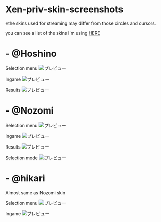 # Xen-priv-skin-screenshots
※the skins used for streaming may differ from those circles and cursors.

you can see a list of the skins I'm using [HERE](https://docs.google.com/spreadsheets/d/1do4dKHUhIYtkLsIbkCH1D_hJHeT22L4cfNMe2_ImRy8/edit?gid=0#gid=0)

# -   @Hoshino

Selection menu
![プレビュー](https://i.gyazo.com/2755ca6dcf90e6316b89fc7341a38f30.png "選曲画面")

Ingame
![プレビュー](https://i.gyazo.com/4f8d7fb5f7d6fefdb0f7ccb92ee2886e.png "プレイ画面")

Results
![プレビュー](https://i.gyazo.com/84e93c9c32f710bf48af958c702d9ae8.png "リザルト")

# -   @Nozomi

Selection menu
![プレビュー](https://i.gyazo.com/0a687b01161036f1030def38fe4681a9.png "選曲画面")

Ingame
![プレビュー](https://i.gyazo.com/d22d3d5f13d24ef840f1b66a703f5797.png "プレイ画面")

Results
![プレビュー](https://i.gyazo.com/0d8c53d8e3eb18ceeb713850e0735904.png "リザルト")

Selection mode
![プレビュー](https://i.gyazo.com/fb0d2e9a4c9baa8c387cbf2adfb9cf53.png "モード選択画面")

# -    @hikari
Almost same as Nozomi skin

Selection menu
![プレビュー](https://i.gyazo.com/7938147d775fdc7027d2c5d872c36f46.png "選曲画面")

Ingame
![プレビュー](https://i.gyazo.com/4619967fec15e139e63c258cae3e18c1.png "プレイ画面")
